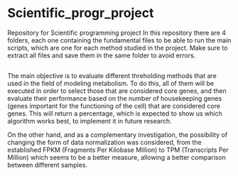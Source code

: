 # Scientific_progr_project
Repository for Scientific programming project
In this repository there are 4 folders, each one containing the fundamental files to be able to run the main scripts, which are one for each method studied in the project.
Make sure to extract all files and save them in the same folder to avoid errors.
## 
The main objective is to evaluate different threholding methods that are used in the field of modeling metabolism. To do this, all of them will be executed in order to select those that are considered core genes, and then evaluate their performance based on the number of housekeeping genes (genes important for the functioning of the cell) that are considered core genes. This will return a percentage, which is expected to show us which algorithm works best, to implement it in future research.

On the other hand, and as a complementary investigation, the possibility of changing the form of data normalization was considered, from the established FPKM (Fragments Per Kilobase Million) to TPM (Transcripts Per Million) which seems to be a better measure, allowing a better comparison between different samples.
